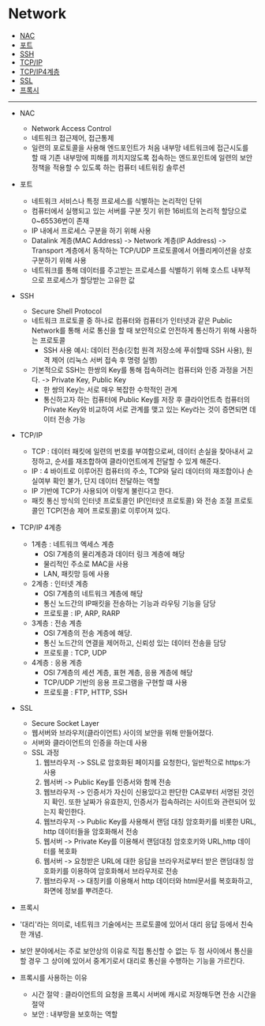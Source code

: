 # Network

- [NAC](#NAC)
- [포트](#포트)
- [SSH](#SSH)
- [TCP/IP](#TCP/IP)
- [TCP/IP4계층](#TCP/IP4계층)
- [SSL](#SSL)
- [프록시](#프록시)

---

- NAC
  - Network Access Control
  - 네트워크 접근제어, 접근통제 
  - 일련의 포로토콜을 사용해 엔드포인트가 처음 내부망 네트워크에 접근시도를 할 때 기존 내부망에 피해를 끼치지않도록 접속하는 엔드포인트에 일련의 보안 정책을 적용할 수 있도록 하는 컴퓨터 네트워킹 솔루션 


- 포트
  - 네트워크 서비스나 특정 프로세스를 식별하는 논리적인 단위 
  - 컴퓨터에서 실행되고 있는 서버를 구분 짓기 위한 16비트의 논리적 할당으로 0~65536번이 존재  
  - IP 내에서 프로세스 구분을 하기 위해 사용
  - Datalink 계층(MAC Address) -> Network 계층(IP Address) -> Transport 계층에서 동작하는 TCP/UDP 프로토콜에서 어플리케이션을 상호 구분하기 위해 사용 
  - 네트워크를 통해 데이터를 주고받는 프로세스를 식별하기 위해 호스트 내부적으로 프로세스가 할당받는 고유한 값
    
- SSH
  - Secure Shell Protocol 
  - 네트워크 프로토콜 중 하나로 컴퓨터와 컴퓨터가 인터넷과 같은 Public Network를 통해 서로 통신을 할 때 보안적으로 안전하게 통신하기 위해 사용하는 프로토콜 
    - SSH 사용 예시: 데이터 전송(깃헙 원격 저장소에 푸쉬할때 SSH 사용), 원격 제어 (리눅스 서버 접속 후 명령 실행)
  - 기본적으로 SSH는 한쌍의 Key를 통해 접속하려는 컴퓨터와 인증 과정을 거친다. -> Private Key, Public Key
    - 한 쌍의 Key는 서로 매우 복잡한 수학적인 관계 
    - 통신하고자 하는 컴퓨터에 Public Key를 저장 후 클라이언트측 컴퓨터의 Private Key와 비교하여 서로 관계를 맺고 있는 Key라는 것이 증면되면 데이터 전송 가능


- TCP/IP
  - TCP : 데이터 패킷에 일련의 번호를 부여함으로써, 데이터 손실을 찾아내서 교정하고, 순서를 재조합하여 클라이언트에게 전달할 수 있게 해준다.
  - IP : 4 바이트로 이루어진 컴퓨터의 주소, TCP와 달리 데이터의 재조합이나 손실여부 확인 불가, 단지 데이터 전달하는 역할 
  - IP 기반에 TCP가 사용되어 이렇게 불린다고 한다.
  - 패킷 통신 방식의 인터넷 프로토콜인 IP(인터넷 프로토콜) 와 전송 조절 프로토콜인 TCP(전송 제어 프로토콜)로 이루어져 있다.
 
- TCP/IP 4계층 
  - 1계층 : 네트워크 엑세스 계층 
    - OSI 7계층의 물리계층과 데이터 링크 계층에 해당
    - 물리적인 주소로 MAC을 사용
    - LAN, 패킷망 등에 사용 
  - 2계층 : 인터넷 계층 
    - OSI 7계층의 네트워크 계층에 해당 
    - 통신 노드간의 IP패킷을 전송하는 기능과 라우팅 기능을 담당 
    - 프로토콜 : IP, ARP, RARP
  - 3계층 : 전송 계층 
     - OSI 7계층의 전송 계층에 해당.
     - 통신 노드간의 연결을 제어하고, 신뢰성 있는 데이터 전송을 담당 
     - 프로토콜 : TCP, UDP
  - 4계층 : 응용 계층 
    - OSI 7계층의 세션 계층, 표현 계층, 응용 계층에 해당
    - TCP/UDP 기반의 응용 프로그램을 구현할 떄 사용 
    - 프로토콜 : FTP, HTTP, SSH

- SSL
  - Secure Socket Layer 
  - 웹서버와 브라우저(클라이언트) 사이의 보안을 위해 만들어졌다.
  - 서버와 클라이언트의 인증을 하는데 사용 
  - SSL 과정 
    1. 웹브라우저 -> SSL로 암호화된 페이지를 요청한다, 일반적으로 https:가 사용 
    2. 웹서버 -> Public Key를 인증서와 함께 전송
    3. 웹브라우저 -> 인증서가 자신이 신용있다고 판단한 CA로부터 서명된 것인지 확인. 또한 날짜가 유효한지, 인증서가 접속하려는 사이트와 관련되어 있는지 확인한다.
    4. 웹브라우저 -> Public Key를 사용해서 랜덤 대칭 암호화키를 비롯한 URL, http 데이터들을 암호화해서 전송
    5. 웹서버 -> Private Key를 이용해서 랜덤대칭 암호호키와 URL,http 데이터를 복호화
    6. 웹서버 -> 요청받은 URL에 대한 응답을 브라우저로부터 받은 랜덤대칭 암호화키를 이용하여 암호화해서 브라우저로 전송
    7. 웹브라우저 -> 대칭키를 이용해서 http 데이터와 html문서를 복호화하고, 화면에 정보를 뿌려준다.
    
  
 - 프록시 
  - '대리'라는 의미로, 네트워크 기술에서는 프로토콜에 있어서 대리 응답 등에서 친숙한 개념.
  - 보안 분야에서는 주로 보안상의 이유로 직접 통신할 수 없는 두 점 사이에서 통신을 할 경우 그 상이에 있어서 중계기로서 대리로 통신을 수행하는 기능을 가르킨다.
  - 프록시를 사용하는 이유 
    - 시간 절약 : 클라이언트의 요청을 프록시 서버에 캐시로 저장해두면 전송 시간을 절약
    - 보안 : 내부망을 보호하는 역할 
    
